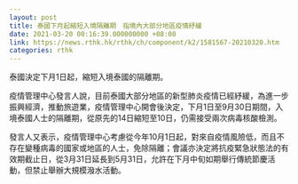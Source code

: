 ```yaml
---
layout: post
title: 泰國下月起縮短入境隔離期　指境內大部分地區疫情紓緩
date: 2021-03-20 00:16:39.000000000 +08:00
link: https://news.rthk.hk/rthk/ch/component/k2/1581567-20210320.htm
categories: rthk
---
```


泰國決定下月1日起，縮短入境泰國的隔離期。

疫情管理中心發言人說，目前泰國大部分地區的新型肺炎疫情已經紓緩，為進一步振興經濟，推動旅遊業，疫情管理中心開會後決定，下月1日至9月30日期間，入境泰國人士的隔離期，從原先的14日縮短至10日，仍需接受兩次病毒核酸檢測。

發言人又表示，疫情管理中心考慮從今年10月1日起，對來自疫情風險低，而且不存在變種病毒的國家或地區的人士，免除隔離；會議亦決定將抗疫緊急狀態法的有效期截止日，從3月31日延長到5月31日，允許在下月中旬如期舉行傳統節慶活動，但禁止舉辦大規模潑水活動。

